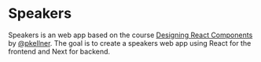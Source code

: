 # Speakers

Speakers is an web app based on the course [Designing React Components](https://app.pluralsight.com/library/courses/react-components-designing/table-of-contents)
by [@pkellner](https://github.com/pkellner).
The goal is to create a speakers web app using React for the frontend and Next for backend.
